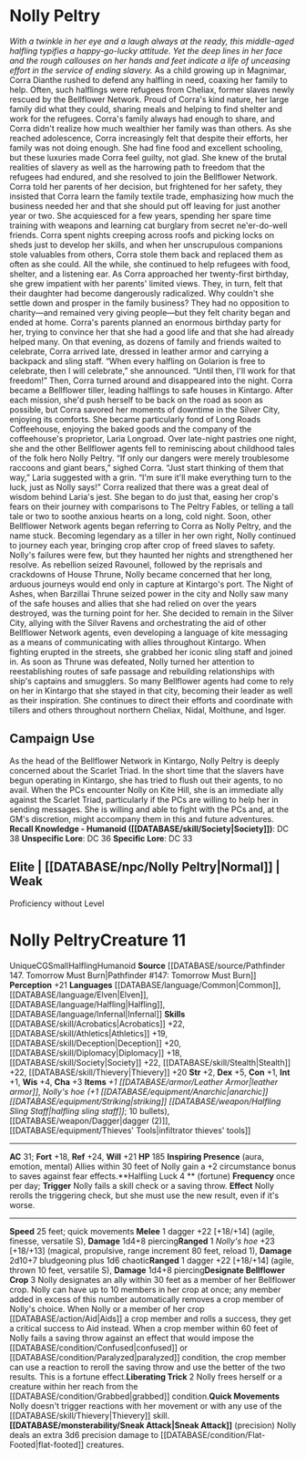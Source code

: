 ﻿---
ac: '31'
alignment: CG
all_resistance: null
burrow_speed: null
charisma: '+3'
climb_speed: null
constitution: '+1'
creature_ability:
- Designate Bellflower Crop
- Halfling Luck
- Inspiring Presence
- Liberating Trick
- Quick Movements
- Sneak Attack
creature_family: null
description: "<i>With a twinkle in her eye and a laugh always at the ready, this middle-aged\
  \ halfling typifies a happy-go-lucky attitude. Yet the deep lines in her face and\
  \ the rough callouses on her hands and feet indicate a life of unceasing effort\
  \ in the service of ending slavery.</i><br/><br/> As a child growing up in Magnimar,\
  \ Corra Dianthe rushed to defend any halfling in need, coaxing her family to help.\
  \ Often, such halflings were refugees from Cheliax, former slaves newly rescued\
  \ by the Bellflower Network. Proud of Corra's kind nature, her large family did\
  \ what they could, sharing meals and helping to find shelter and work for the refugees.\
  \ Corra's family always had enough to share, and Corra didn't realize how much wealthier\
  \ her family was than others. As she reached adolescence, Corra increasingly felt\
  \ that despite their efforts, her family was not doing enough. She had fine food\
  \ and excellent schooling, but these luxuries made Corra feel guilty, not glad.\
  \ She knew of the brutal realities of slavery as well as the harrowing path to freedom\
  \ that the refugees had endured, and she resolved to join the Bellflower Network.<br/><br/>\
  \ Corra told her parents of her decision, but frightened for her safety, they insisted\
  \ that Corra learn the family textile trade, emphasizing how much the business needed\
  \ her and that she should put off leaving for just another year or two. She acquiesced\
  \ for a few years, spending her spare time training with weapons and learning cat\
  \ burglary from secret ne'er-do-well friends. Corra spent nights creeping across\
  \ roofs and picking locks on sheds just to develop her skills, and when her unscrupulous\
  \ companions stole valuables from others, Corra stole them back and replaced them\
  \ as often as she could. All the while, she continued to help refugees with food,\
  \ shelter, and a listening ear.<br/><br/> As Corra approached her twenty-first birthday,\
  \ she grew impatient with her parents' limited views. They, in turn, felt that their\
  \ daughter had become dangerously radicalized. Why couldn't she settle down and\
  \ prosper in the family business? They had no opposition to charity\u2014and remained\
  \ very giving people\u2014but they felt charity began and ended at home. Corra's\
  \ parents planned an enormous birthday party for her, trying to convince her that\
  \ she had a good life and that she had already helped many. On that evening, as\
  \ dozens of family and friends waited to celebrate, Corra arrived late, dressed\
  \ in leather armor and carrying a backpack and sling staff. \u201CWhen every halfling\
  \ on Golarion is free to celebrate, then I will celebrate,\u201D she announced.\
  \ \u201CUntil then, I'll work for that freedom!\u201D Then, Corra turned around\
  \ and disappeared into the night.<br/><br/> Corra became a Bellflower tiller, leading\
  \ halflings to safe houses in Kintargo. After each mission, she'd push herself to\
  \ be back on the road as soon as possible, but Corra savored her moments of downtime\
  \ in the Silver City, enjoying its comforts. She became particularly fond of Long\
  \ Roads Coffeehouse, enjoying the baked goods and the company of the coffeehouse's\
  \ proprietor, Laria Longroad. Over late-night pastries one night, she and the other\
  \ Bellflower agents fell to reminiscing about childhood tales of the folk hero Nolly\
  \ Peltry. \u201CIf only our dangers were merely troublesome raccoons and giant bears,\u201D\
  \ sighed Corra. \u201CJust start thinking of them that way,\u201D Laria suggested\
  \ with a grin. \u201CI'm sure it'll make everything turn to the luck, just as Nolly\
  \ says!\u201D<br/><br/> Corra realized that there was a great deal of wisdom behind\
  \ Laria's jest. She began to do just that, easing her crop's fears on their journey\
  \ with comparisons to The Peltry Fables, or telling a tall tale or two to soothe\
  \ anxious hearts on a long, cold night. Soon, other Bellflower Network agents began\
  \ referring to Corra as Nolly Peltry, and the name stuck. Becoming legendary as\
  \ a tiller in her own right, Nolly continued to journey each year, bringing crop\
  \ after crop of freed slaves to safety. Nolly's failures were few, but they haunted\
  \ her nights and strengthened her resolve.<br/><br/> As rebellion seized Ravounel,\
  \ followed by the reprisals and crackdowns of House Thrune, Nolly became concerned\
  \ that her long, arduous journeys would end only in capture at Kintargo's port.\
  \ The Night of Ashes, when Barzillai Thrune seized power in the city and Nolly saw\
  \ many of the safe houses and allies that she had relied on over the years destroyed,\
  \ was the turning point for her. She decided to remain in the Silver City, allying\
  \ with the Silver Ravens and orchestrating the aid of other Bellflower Network agents,\
  \ even developing a language of kite messaging as a means of communicating with\
  \ allies throughout Kintargo. When fighting erupted in the streets, she grabbed\
  \ her iconic sling staff and joined in.<br/><br/> As soon as Thrune was defeated,\
  \ Nolly turned her attention to reestablishing routes of safe passage and rebuilding\
  \ relationships with ship's captains and smugglers. So many Bellflower agents had\
  \ come to rely on her in Kintargo that she stayed in that city, becoming their leader\
  \ as well as their inspiration. She continues to direct their efforts and coordinate\
  \ with tillers and others throughout northern Cheliax, Nidal, Molthune, and Isger."
dexterity: '+5'
element: null
fly_speed: null
fortitude: '+18'
hp: '185'
id: '1562'
immunity: null
intelligence: '+1'
land_speed: '25'
language:
- '[[DATABASE/language/Common|Common]]'
- '[[DATABASE/language/Elven|Elven]]'
- '[[DATABASE/language/Halfling|Halfling]]'
- '[[DATABASE/language/Infernal|Infernal]]'
level: '11'
max_speed: '25'
name: Nolly Peltry
perception: '+21'
rarity: Unique
reflex: '+24'
resistance: null
rus_type_level: null
sense: null
size: Small
skill:
- '[[DATABASE/skill/Acrobatics|Acrobatics]] +22'
- '[[DATABASE/skill/Athletics|Athletics]] +19'
- '[[DATABASE/skill/Deception|Deception]] +20'
- '[[DATABASE/skill/Diplomacy|Diplomacy]] +18'
- '[[DATABASE/skill/Society|Society]] +22'
- '[[DATABASE/skill/Stealth|Stealth]] +22'
- '[[DATABASE/skill/Thievery|Thievery]] +20'
source: '[[DATABASE/source/Pathfinder 147. Tomorrow Must Burn|Pathfinder #147: Tomorrow
  Must Burn]]'
speed:
- 25 feet; quick movements
spell: null
strength: '+2'
strength_req: '2'
strongest_save:
- Reflex
swim_speed: null
trait:
- '[[DATABASE/trait/Halfling|Halfling]]'
- '[[DATABASE/trait/Humanoid|Humanoid]]'
- '[[DATABASE/trait/Unique|Unique]]'
type: Creature
vision: null
weakest_save:
- Fortitude
weakness: null
will: '+21'
wisdom: '+4'

---
# Nolly Peltry

_With a twinkle in her eye and a laugh always at the ready, this middle-aged halfling typifies a happy-go-lucky attitude. Yet the deep lines in her face and the rough callouses on her hands and feet indicate a life of unceasing effort in the service of ending slavery._
 As a child growing up in Magnimar, Corra Dianthe rushed to defend any halfling in need, coaxing her family to help. Often, such halflings were refugees from Cheliax, former slaves newly rescued by the Bellflower Network. Proud of Corra's kind nature, her large family did what they could, sharing meals and helping to find shelter and work for the refugees. Corra's family always had enough to share, and Corra didn't realize how much wealthier her family was than others. As she reached adolescence, Corra increasingly felt that despite their efforts, her family was not doing enough. She had fine food and excellent schooling, but these luxuries made Corra feel guilty, not glad. She knew of the brutal realities of slavery as well as the harrowing path to freedom that the refugees had endured, and she resolved to join the Bellflower Network.
 Corra told her parents of her decision, but frightened for her safety, they insisted that Corra learn the family textile trade, emphasizing how much the business needed her and that she should put off leaving for just another year or two. She acquiesced for a few years, spending her spare time training with weapons and learning cat burglary from secret ne'er-do-well friends. Corra spent nights creeping across roofs and picking locks on sheds just to develop her skills, and when her unscrupulous companions stole valuables from others, Corra stole them back and replaced them as often as she could. All the while, she continued to help refugees with food, shelter, and a listening ear.
 As Corra approached her twenty-first birthday, she grew impatient with her parents' limited views. They, in turn, felt that their daughter had become dangerously radicalized. Why couldn't she settle down and prosper in the family business? They had no opposition to charity—and remained very giving people—but they felt charity began and ended at home. Corra's parents planned an enormous birthday party for her, trying to convince her that she had a good life and that she had already helped many. On that evening, as dozens of family and friends waited to celebrate, Corra arrived late, dressed in leather armor and carrying a backpack and sling staff. “When every halfling on Golarion is free to celebrate, then I will celebrate,” she announced. “Until then, I'll work for that freedom!” Then, Corra turned around and disappeared into the night.
 Corra became a Bellflower tiller, leading halflings to safe houses in Kintargo. After each mission, she'd push herself to be back on the road as soon as possible, but Corra savored her moments of downtime in the Silver City, enjoying its comforts. She became particularly fond of Long Roads Coffeehouse, enjoying the baked goods and the company of the coffeehouse's proprietor, Laria Longroad. Over late-night pastries one night, she and the other Bellflower agents fell to reminiscing about childhood tales of the folk hero Nolly Peltry. “If only our dangers were merely troublesome raccoons and giant bears,” sighed Corra. “Just start thinking of them that way,” Laria suggested with a grin. “I'm sure it'll make everything turn to the luck, just as Nolly says!”
 Corra realized that there was a great deal of wisdom behind Laria's jest. She began to do just that, easing her crop's fears on their journey with comparisons to The Peltry Fables, or telling a tall tale or two to soothe anxious hearts on a long, cold night. Soon, other Bellflower Network agents began referring to Corra as Nolly Peltry, and the name stuck. Becoming legendary as a tiller in her own right, Nolly continued to journey each year, bringing crop after crop of freed slaves to safety. Nolly's failures were few, but they haunted her nights and strengthened her resolve.
 As rebellion seized Ravounel, followed by the reprisals and crackdowns of House Thrune, Nolly became concerned that her long, arduous journeys would end only in capture at Kintargo's port. The Night of Ashes, when Barzillai Thrune seized power in the city and Nolly saw many of the safe houses and allies that she had relied on over the years destroyed, was the turning point for her. She decided to remain in the Silver City, allying with the Silver Ravens and orchestrating the aid of other Bellflower Network agents, even developing a language of kite messaging as a means of communicating with allies throughout Kintargo. When fighting erupted in the streets, she grabbed her iconic sling staff and joined in.
 As soon as Thrune was defeated, Nolly turned her attention to reestablishing routes of safe passage and rebuilding relationships with ship's captains and smugglers. So many Bellflower agents had come to rely on her in Kintargo that she stayed in that city, becoming their leader as well as their inspiration. She continues to direct their efforts and coordinate with tillers and others throughout northern Cheliax, Nidal, Molthune, and Isger.

## Campaign Use

As the head of the Bellflower Network in Kintargo, Nolly Peltry is deeply concerned about the Scarlet Triad. In the short time that the slavers have begun operating in Kintargo, she has tried to flush out their agents, to no avail. When the PCs encounter Nolly on Kite Hill, she is an immediate ally against the Scarlet Triad, particularly if the PCs are willing to help her in sending messages. She is willing and able to fight with the PCs and, at the GM's discretion, might accompany them in this and future adventures.
**Recall Knowledge - Humanoid ([[DATABASE/skill/Society|Society]])**: DC 38
**Unspecific Lore**: DC 36
**Specific Lore**: DC 33

## Elite | [[DATABASE/npc/Nolly Peltry|Normal]] | Weak
Proficiency without Level

# Nolly Peltry<span class="item-type">Creature 11</span>

<span class="trait-unique item-trait">Unique</span><span class="trait-alignment item-trait">CG</span><span class="trait-size item-trait">Small</span><span class="item-trait">Halfling</span><span class="item-trait">Humanoid</span>
**Source** [[DATABASE/source/Pathfinder 147. Tomorrow Must Burn|Pathfinder #147: Tomorrow Must Burn]]
**Perception** +21
**Languages** [[DATABASE/language/Common|Common]], [[DATABASE/language/Elven|Elven]], [[DATABASE/language/Halfling|Halfling]], [[DATABASE/language/Infernal|Infernal]]
**Skills** [[DATABASE/skill/Acrobatics|Acrobatics]] +22, [[DATABASE/skill/Athletics|Athletics]] +19, [[DATABASE/skill/Deception|Deception]] +20, [[DATABASE/skill/Diplomacy|Diplomacy]] +18, [[DATABASE/skill/Society|Society]] +22, [[DATABASE/skill/Stealth|Stealth]] +22, [[DATABASE/skill/Thievery|Thievery]] +20
**Str** +2, **Dex** +5, **Con** +1, **Int** +1, **Wis** +4, **Cha** +3
**Items** _+1 [[DATABASE/armor/Leather Armor|leather armor]]_, _Nolly's hoe_ _(+1 [[DATABASE/equipment/Anarchic|anarchic]] [[DATABASE/equipment/Striking|striking]] [[DATABASE/weapon/Halfling Sling Staff|halfling sling staff]]_; 10 bullets), [[DATABASE/weapon/Dagger|dagger (2)]], [[DATABASE/equipment/Thieves' Tools|infiltrator thieves' tools]]

---
**AC** 31; **Fort** +18, **Ref** +24, **Will** +21
**HP** 185
<span class="in-box-ability">**Inspiring Presence** (aura, emotion, mental) Allies within 30 feet of Nolly gain a +2 circumstance bonus to saves against fear effects.</span><span class="in-box-ability">**Halfling Luck <span class="action-icon">4</span> ** (fortune) **Frequency** once per day; **Trigger** Nolly fails a skill check or a saving throw. **Effect** Nolly rerolls the triggering check, but she must use the new result, even if it's worse.</span>

---
**Speed** 25 feet; quick movements
<span class="in-box-ability">**Melee** <span class="action-icon">1</span> dagger +22 [+18/+14] (agile, finesse, versatile S), **Damage** 1d4+8 piercing</span><span class="in-box-ability">**Ranged** <span class="action-icon">1</span> _Nolly's hoe_ +23 [+18/+13] (magical, propulsive, range increment 80 feet, reload 1), **Damage** 2d10+7 bludgeoning plus 1d6 chaotic</span><span class="in-box-ability">**Ranged** <span class="action-icon">1</span> dagger +22 [+18/+14] (agile, thrown 10 feet, versatile S), **Damage** 1d4+8 piercing</span><span class="in-box-ability">**Designate Bellflower Crop** <span class="action-icon">3</span> Nolly designates an ally within 30 feet as a member of her Bellflower crop. Nolly can have up to 10 members in her crop at once; any member added in excess of this number automatically removes a crop member of Nolly's choice. When Nolly or a member of her crop [[DATABASE/action/Aid|Aids]] a crop member and rolls a success, they get a critical success to Aid instead.
 When a crop member within 60 feet of Nolly fails a saving throw against an effect that would impose the [[DATABASE/condition/Confused|confused]] or [[DATABASE/condition/Paralyzed|paralyzed]] condition, the crop member can use a reaction to reroll the saving throw and use the better of the two results. This is a fortune effect.</span><span class="in-box-ability">**Liberating Trick** <span class="action-icon">2</span> Nolly frees herself or a creature within her reach from the [[DATABASE/condition/Grabbed|grabbed]] condition.</span><span class="in-box-ability">**Quick Movements** Nolly doesn't trigger reactions with her movement or with any use of the [[DATABASE/skill/Thievery|Thievery]] skill.</span><span class="in-box-ability">**[[DATABASE/monsterability/Sneak Attack|Sneak Attack]]** (precision) Nolly deals an extra 3d6 precision damage to [[DATABASE/condition/Flat-Footed|flat-footed]] creatures.</span>